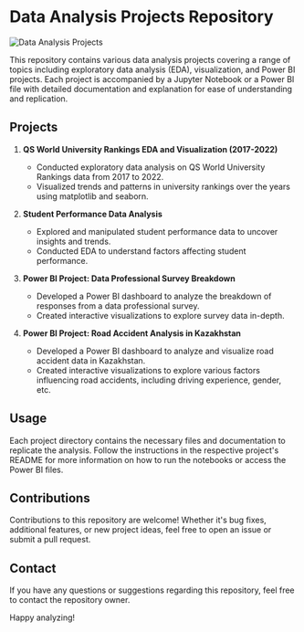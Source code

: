 # Data Analysis Projects Repository

![Data Analysis Projects](https://img.shields.io/badge/Data%20Analysis%20Projects-EDA%20|%20Visualization%20|%20Power%20BI-blue)

This repository contains various data analysis projects covering a range of topics including exploratory data analysis (EDA), visualization, and Power BI projects. Each project is accompanied by a Jupyter Notebook or a Power BI file with detailed documentation and explanation for ease of understanding and replication.

## Projects

1. **QS World University Rankings EDA and Visualization (2017-2022)**
   - Conducted exploratory data analysis on QS World University Rankings data from 2017 to 2022.
   - Visualized trends and patterns in university rankings over the years using matplotlib and seaborn.

2. **Student Performance Data Analysis**
   - Explored and manipulated student performance data to uncover insights and trends.
   - Conducted EDA to understand factors affecting student performance.

3. **Power BI Project: Data Professional Survey Breakdown**
   - Developed a Power BI dashboard to analyze the breakdown of responses from a data professional survey.
   - Created interactive visualizations to explore survey data in-depth.
  
4. **Power BI Project: Road Accident Analysis in Kazakhstan**
   - Developed a Power BI dashboard to analyze and visualize road accident data in Kazakhstan.
   - Created interactive visualizations to explore various factors influencing road accidents, including driving experience, gender, etc. 
  

## Usage

Each project directory contains the necessary files and documentation to replicate the analysis. Follow the instructions in the respective project's README for more information on how to run the notebooks or access the Power BI files.

## Contributions

Contributions to this repository are welcome! Whether it's bug fixes, additional features, or new project ideas, feel free to open an issue or submit a pull request.

## Contact

If you have any questions or suggestions regarding this repository, feel free to contact the repository owner.

Happy analyzing!
